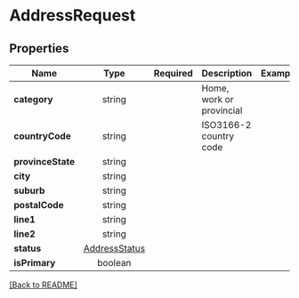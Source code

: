 # AddressRequest



## Properties

| Name | Type | Required | Description | Examples |
|------------|:-------------:|:-------------:|-------------|:-------------:|
| **category** | string |  | Home, work or provincial | | |
**countryCode** | string |  | ISO3166-2 country code | | |
**provinceState** | string |  |  | | |
**city** | string |  |  | | |
**suburb** | string |  |  | | |
**postalCode** | string |  |  | | |
**line1** | string |  |  | | |
**line2** | string |  |  | | |
**status** | [AddressStatus](AddressStatus.md) |  |  | | |
**isPrimary** | boolean |  |  | | |



[[Back to README]](../../README.md)